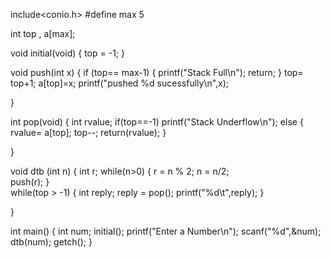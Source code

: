 include<conio.h>
#define max 5

int top , a[max];

void initial(void)
{
top = -1;
}

void push(int x)
{
     if (top== max-1)
     {
     printf("Stack Full\n");
     return;
     }
     top= top+1;
     a[top]=x;
     printf("pushed %d sucessfully\n",x);
     
}

int pop(void)
{
    int rvalue;
    if(top==-1)
    printf("Stack Underflow\n");
    else
    {
    rvalue= a[top];
    top--;
    return(rvalue);
    } 
    
    
}

void dtb (int n)
{
     int r;
     while(n>0)
     {
       r = n % 2;
       n = n/2;        
       push(r); 
     }   
     while(top > -1)
     {
               int reply;
               reply = pop();
     printf("%d\t",reply);
     }
          
}

int main()
{
   int num;
   initial();
   printf("Enter a Number\n");
   scanf("%d",&num);
   dtb(num); 
   getch();
}
